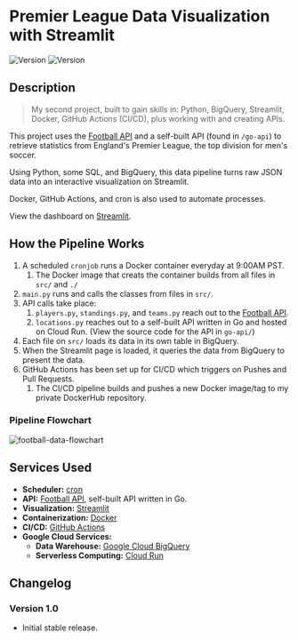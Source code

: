 # Premier League Data Visualization with Streamlit

<div>
    <img alt="Version" src="https://img.shields.io/badge/Current Version-1.0-blue.svg?cacheSeconds=2592000" />
    <img alt="Version" src="https://img.shields.io/badge/Project Number-2-orange.svg?cacheSeconds=2592000" />
</div>

## Description

> My second project, built to gain skills in: Python, BigQuery, Streamlit, Docker, GitHub Actions (CI/CD), plus working with and creating APIs.

This project uses the [Football API](https://rapidapi.com/api-sports/api/api-football/) and a self-built API (found in `/go-api`) to retrieve statistics from England's Premier League, the top division for men's soccer.

Using Python, some SQL, and BigQuery, this data pipeline turns raw JSON data into an interactive visualization on Streamlit.

Docker, GitHub Actions, and cron is also used to automate processes.

View the dashboard on [Streamlit](https://premierleague.streamlit.app/).

## How the Pipeline Works
1. A scheduled `cronjob` runs a Docker container everyday at 9:00AM PST. 
    1. The Docker image that creats the container builds from all files in `src/` and `./` 
2. `main.py` runs and calls the classes from files in `src/`.
3. API calls take place:
    1. `players.py`, `standings.py`, and `teams.py` reach out to the [Football API](https://rapidapi.com/api-sports/api/api-football/).
    2. `locations.py` reaches out to a self-built API written in Go and hosted on Cloud Run. (View the source code for the API in `go-api/`)
4. Each file on `src/` loads its data in its own table in BigQuery.
5. When the Streamlit page is loaded, it queries the data from BigQuery to present the data.
6. GitHub Actions has been set up for CI/CD which triggers on Pushes and Pull Requests.
    1. The CI/CD pipeline builds and pushes a new Docker image/tag to my private DockerHub repository.

### Pipeline Flowchart
![football-data-flowchart](https://storage.googleapis.com/personal-website-nv-bucket/flowcharts/football-data-pipeline-flowchart.png)

## Services Used
* **Scheduler:** [cron](https://en.wikipedia.org/wiki/Cron)
* **API:** [Football API](https://www.api-football.com), self-built API written in Go.
* **Visualization:** [Streamlit](https://streamlit.io)
* **Containerization:** [Docker](https://www.docker.com)
* **CI/CD:** [GitHub Actions](https://github.com/features/actions)
* **Google Cloud Services:**
    * **Data Warehouse:** [Google Cloud BigQuery](https://cloud.google.com/bigquery)
    * **Serverless Computing:** [Cloud Run](https://cloud.google.com/run/docs/overview/what-is-cloud-run)

## Changelog
### Version 1.0

* Initial stable release.